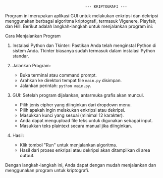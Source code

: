 										--- KRIPTOGRAFI ---

Program ini merupakan aplikasi GUI untuk melakukan enkripsi dan dekripsi menggunakan berbagai algoritma kriptografi, termasuk Vigenere, Playfair, dan Hill. Berikut adalah langkah-langkah untuk menjalankan program ini:

Cara Menjalankan Program
1. Instalasi Python dan Tkinter:
   Pastikan Anda telah menginstal Python di sistem Anda. Tkinter biasanya sudah termasuk dalam instalasi Python standar.

2. Jalankan Program:
   - Buka terminal atau command prompt.
   - Arahkan ke direktori tempat file `main.py` disimpan.
   - Jalankan perintah: `python main.py`.

3. GUI:
   Setelah program dijalankan, antarmuka grafis akan muncul.
   - Pilih jenis cipher yang diinginkan dari dropdown menu.
   - Pilih apakah ingin melakukan enkripsi atau dekripsi.
   - Masukkan kunci yang sesuai (minimal 12 karakter).
   - Anda dapat mengupload file teks untuk digunakan sebagai input.
   - Masukkan teks plaintext secara manual jika diinginkan.

4. Hasil:
   - Klik tombol "Run" untuk menjalankan algoritma.
   - Hasil dari proses enkripsi atau dekripsi akan ditampilkan di area output.

Dengan langkah-langkah ini, Anda dapat dengan mudah menjalankan dan menggunakan program untuk kriptografi.
